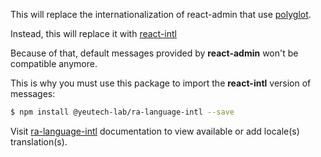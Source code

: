 This will replace the internationalization of react-admin that use [polyglot](http://airbnb.io/polyglot.js/).

Instead, this will replace it with [react-intl](https://github.com/yahoo/react-intl)

Because of that, default messages provided by **react-admin** won't be compatible anymore.

This is why you must use this package to import the **react-intl** version of messages:


```bash
$ npm install @yeutech-lab/ra-language-intl --save
```

Visit [ra-language-intl](https://github.com/yeutech-lab/ra-language-intl) documentation to view available or add locale(s) translation(s).
